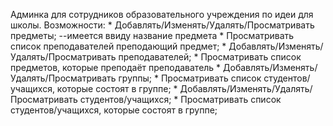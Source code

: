 Админка для сотрудников образовательного учреждения по идеи для школы.
Возможности:
    * Добавлять/Изменять/Удалять/Просматривать предметы; --имеется ввиду название предмета
    * Просматривать список преподавателей преподающий предмет;
    * Добавлять/Изменять/Удалять/Просматривать преподавателей;
    * Просматривать список предметов, которые преподаёт преподаватель
    * Добавлять/Изменять/Удалять/Просматривать группы;
    * Просматривать список студентов/учащихся, которые состоят в группе;
    * Добавлять/Изменять/Удалять/Просматривать студентов/учащихся;
    * Просматривать список студентов/учащихся, которые состоят в группе;
